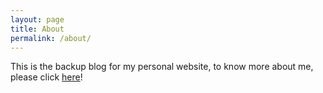 ```yaml
---
layout: page
title: About
permalink: /about/
---
```


This is the backup blog for my personal website, to know more about me, please click [here](https://zun-liang.github.io/about/)!
